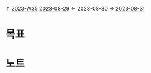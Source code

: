 
↑ [2023-W35](2023-W35.md)
[2023-08-29](2023-08-29.md) ← 2023-08-30 → [2023-08-31](2023-08-31.md)


# 목표



# 노트




